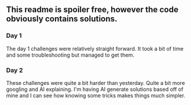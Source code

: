 **This readme is spoiler free, however the code obviously contains solutions.**
---

### Day 1
The day 1 challenges were relatively straight forward. It took a bit of time and some troubleshooting but managed to get them.

### Day 2
These challenges were quite a bit harder than yesterday. Quite a bit more googling and AI explaining.
I'm having AI generate solutions based off of mine and I can see how knowing some tricks makes things
much simpler. 
